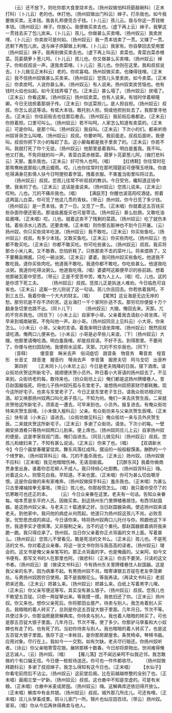 <!-- { "loadSidebar": true } -->
　　〔云〕还不放下。则吃你那大食里烧羊去。〔扬州奴做怕科将筯敲碗科〕〔正末打科〕〔卜儿云〕老的也。休打他。〔扬州奴做出门科云〕婶子。打杀我也。如今我要做买卖。无本钱。我各扎邦便觅合子钱。〔卜儿云〕孩儿云。我与你这一贯钱做本钱。〔扬州奴云〕婶子。你放心。我便做买卖去也。〔虚下再上云〕婶子。我拏这一贯钱去买了包儿炭来。〔卜儿云〕孩儿。你做甚么买卖哩。〔扬州奴云〕我卖炭哩。〔卜儿云〕你卖炭可是何如。〔扬州奴云〕我一贯本钱卖了一贯。又赚了一贯。还剩下两包儿炭。送与婶子烘脚做上利哩。〔卜儿云〕我家有。你自拏回去受用罢〔扬州奴云〕婶子。我再别做买卖去也。〔虚下再上叫云〕卖菜也。青菜白菜赤根菜。芫荽葫萝卜葱儿呵。〔卜儿云〕孩儿也。你又做甚么买卖哩。〔扬州奴云〕婶子。你和叔叔说一声。道我卖菜哩。〔卜儿云〕孩儿也。你则在这里。我和叔叔说去。〔卜儿做见正末科云〕老的。你欢喜咱。扬州奴做买卖。也赚得钱哩。〔正末云〕我不信扬州奴做甚么买卖来。〔扬州奴云〕您孩儿头里卖炭。如今卖菜。〔正末云〕你卖炭呵。人说你甚么来。〔扬州奴云〕有人说来。扬州奴卖炭苦恼也。他有钱时火焰也似起。如今无钱弄塌了也。〔正末云〕甚么塌了。〔扬州奴云〕炭塌了。〔正末云〕你看这厮。〔扬州奴云〕扬州奴卖菜。也有人说来。有钱时伴着柳隆卿。今日无钱担着那胡子传。〔正末云〕你这菜担儿。是人担自担。〔扬州奴云〕叔叔。你怎么说这等话。有偌大本钱。敢托别人担。倘或他担别处去了。我那里寻他去。〔正末云〕你往前街去也往那后巷去。〔扬州奴云〕我前街后巷都走。〔正末云〕你担着担。口里可叫么。〔扬州奴云〕若不叫呵。人家怎么知道有卖菜的。〔正末云〕可是你叫。是那个叫。〔扬州奴云〕我自叫。〔正末云〕下次小的们。都来听扬州奴哥哥怎么叫哩。〔扬州奴云〕叔叔。你要听呵。我前面走。叔叔后面听。我便叫。叔叔你把下次小的每赶了去。这小厮每都是我手里卖了的。〔正末云〕你若不叫。我就打死了你个无徒。〔扬州奴云〕他那里是着我叫。明白是羞我。我不叫。他又打我。不免将就的叫一声。青菜白菜赤根菜。葫萝卜芫荽葱儿阿。〔做打悲科云〕天那。羞杀我也。〔正末云〕好可怜人也呵。〔唱〕
　　【红绣鞋】你往常时在那鸳鸯帐底那般儿携云握雨。哎。儿也你往常时在那玳瑁筵前可便噀玉喷珠。你直吃得满身花影倩人扶今日呵便担着孛篮。拽着衣服。不害羞当街里叫将过去。
　　〔扬州奴云〕叔叔。您孩儿往常不听叔叔的教训。今日受穷。纔知道这钱中使。我省的了也。〔正末云〕这话是谁说来。〔扬州奴云〕您孩儿说来。〔正末云〕哎哟。儿也。兀的不痛杀我也。〔唱〕
　　【满庭芳】你醒也波高阳哎酒徒。担着这两篮儿白菜。你可觅了他这几贯的青蚨。〔带云〕扬州奴。你今日觅了多少钱。〔扬州奴云〕是一贯本钱。卖了一日。又觅了一贯。〔正末唱〕你就着这五百钱买些杂面你便还窑去。那油盐酱旋买也可是零沽。〔扬州奴云〕甚么肚肠。又敢吃油盐酱哩。〔正末唱〕哎。儿也。就着这卖不了残剩的菜蔬。〔扬州奴云〕吃了就伤本钱。着些凉水儿洒洒。还要卖哩。〔正末唱〕则你那五脏神也不到今日开屠。〔云〕扬州奴。你只买些烧羊吃波。〔扬州奴云〕我不敢吃。〔正末云〕你买些鱼吃。〔扬州奴云〕叔叔。有多少本钱。又敢买鱼吃。〔正末云〕你买些肉吃。〔扬州奴云〕也都不敢买吃。〔正末云〕你都不敢买吃。你可吃些甚么。〔扬州奴云〕叔叔。我买将那仓小米儿来。又不敢舂。恐怕折耗了。只拣那卖不去的菜叶儿。将来煨熟了。又不要蘸盐搠酱。只吃一碗淡粥。〔正末云〕婆婆。我问扬州奴买些鱼吃。他道我不敢吃我。道你买些肉吃。他道我不敢吃。我道你都不敢吃。你吃些甚么。他道我吃淡粥。我道你吃得淡粥么。他道我吃得。〔唱〕婆婆呵这厮便早识的些前路。想着他那破瓦窑中受苦。〔带云〕正是不受苦中苦。难为人上人。〔唱〕哎。儿也。这的是你须下死工夫。
　　〔扬州奴云〕叔叔。恁孩儿正是执迷人难劝。今日临危可自省也。〔正末云〕这厮一世儿则说了这一句话。孩儿你且回去。你若依着我呵。不到三五日。我着你做一个大大的财主。〔唱〕
　　【尾煞】这业海是无边无岸的愁。那穷坑是不存不济的苦。这业海打一千个家阿扑逃不去。那穷坑你便旋十万个翻身急切里也跳不出。〔同卜儿下〕
　　〔扬州奴云〕大嫂。俺回去来。天那。兀的不穷杀我也。〔同旦下〕〔小末上云〕自家李小哥。父亲着我去请赵小哥坐席。可早来到城南破窑。不免叫他一声。赵小哥。〔扬州奴同旦上见科云〕小大哥。你来怎么。〔小末云〕小哥。父亲的言语。着我来明日请坐席哩。〔扬州奴云〕既然叔叔请吃酒。俺两口儿便来也。〔小末云〕小哥是必早些儿来波。〔下〕〔扬州奴云〕大嫂。他那里请俺吃酒。明白羞我哩。却是叔叔请。不好不去。到得那里。不要闲了。你便与他扫田刮地。我便担水运浆。天那。兀的不穷杀我也。〔同下〕
　　〔音释〕
　　傻音耍　眯米去声　俗词疽切　跳音条　物音务　蓦音卖　桯音形　长音丈　蹅音渣　握音约　噀询去声　孛音蒲　服房夫切　阿乌戈切　出音杵
　　第四折
　　〔正末同卜儿小末尼上云〕今日是老夫贱降的日辰。摆下酒席。请众街坊庆贺这所新宅子。就顺便庆贺小员外。昨日着小大哥请的扬州奴去了。不见来到。众街坊老的每。敢待来也。〔扮众街坊上云〕俺们都是这扬州牌楼巷人。昔日赵国器临死。将他儿子扬州奴托孤与东堂老子。谁想扬州奴把家财尽都耗散。现今这所好宅子。也卖与东堂老子了。今日正是东堂老子生日。请我众街坊相识吃酒。却又唤那扬州奴两口叫化弟子孩儿。不知为何。俺们一来去庆贺生辰。二来就庆贺他这所新宅子。须索走一遭去。可早来到也。小员外。报复进去。有俺众街坊特来庆贺生辰哩。〔小末做入报科云〕父亲。有众街坊来与父亲庆贺生辰哩。〔正末云〕快有请〔小末云〕请进去。〔众街坊做见科云〕俺众街坊一来与员外庆贺生辰。二来就庆贺这所新宅子。〔正末云〕多谢了众街坊。请坐。下次小的每。一壁厢安排酒肴只等扬州奴两口儿到来。便上席也。〔扬州奴同旦儿上云〕自家扬州奴的便是。这是李家叔叔门首。俺们自进去。〔同旦儿做见科〕〔扬州奴云〕叔叔。您孩儿和媳妇来了。不知有甚么说话。〔正末云〕你来了也。〔唱〕
　　【双调新水令】今日个画堂春暖宴佳宾。舞东风落红成阵。摆设的一般般殽馔美。酬酢的一个个绮罗新。〔扬州奴背科云〕嗨。兀的不羞杀我也。〔正末云〕扬州奴。〔扬州奴做不应科〕〔正末唱〕我见他暗暗伤神。无语泪偷揾。
　　【沉醉东风】我着你做商贾身里出身。谁着你恋花柳人不成人。我只待倾心吐胆教。〔扬州奴背科云〕嗨。对着这众人。则管花白我。早知道。不来也罢。〔正末唱〕你可为甚么切齿嚼牙恨。这是你自做的来有家难奔。〔扬州奴做探手科云〕羞杀我也。〔正末唱〕为甚么只古里裸袖揎拳无事哏。〔带云〕孩儿也。你那般慌怎么。〔唱〕我只着你受尽了的饥寒敢可也还正的本。
　　〔云〕今日众亲眷在这里。老夫有一句话。告知众亲眷每。咱本贯是东平府人氏。因做买卖。到这扬州东门里牌楼巷居住。有西邻赵国器。是这扬州奴父亲。与老夫三十载通家之好。当日赵国器染病。使这扬州奴来请老夫。到他家中。我问他的病症从何而起。他道只为扬州奴这孩儿不肖。必败吾家。忧愁思虑成的病证。今日请你来。特将扬州奴两口儿托付与你。照觑他这下半世。我道李实才德俱薄。又非服制之亲。当不的这个重托。那赵国器捱着病将我来跪一跪。我只得应承了。扬州奴。当日你父亲着你正点背画的文书上面。写着甚么。〔扬州奴云〕您孩儿不曾看见。敢是死活的文书么。〔正末云〕孩儿也。不是死活的文书。你对着这众亲眷。将这一张文书你则与我高高的读者。〔扬州奴云〕理会的。这文书是俺父亲亲笔写的。那正点背画的字。也是俺画的。父亲阿。如今文书便有。那写文书的人在那里也阿。〔做悲科〕〔正末云〕你且不要哭。只读的这文书者。〔扬州奴云〕是〔做读文书科云〕今有扬州东关里牌楼巷住人赵国器。这是我父亲的名字。因为病重不起。有男扬州奴不肖。暗寄课银五百锭在老友李茂卿处。与男扬州奴困穷日使用。莫不是我眼花么。等我再读。〔再读文书科云〕老叔把来还我。〔正末云〕把甚么来。〔扬州奴云〕把甚么来。白纸上写着黑字儿哩。〔正末云〕你父亲写便这等写。其实没有甚么银子。〔扬州奴云〕叔叔。您孩儿也不敢望五百锭。只把一两锭拏出来。等我摸一摸。我依旧还了你。〔正末云〕扬州奴。你又来也。想你父亲死后。你将那田业屋产。待卖与别人。我怎肯着别人买去。我暗暗的着人转买了。总则是你这五百锭大银子里面。几年月日。节次不等。共使过多少。你那油房磨房解典库。你待卖与别人。我也着人暗暗的转买了。可也是那五百锭大银子里面。几年月日。节次不等。使了多少。你那驴马孳畜和大小奴婢也有走了的。也有死了的。当初你待卖与别人。我也暗暗的着人转买了。也是这五百锭大银子里面。我存下这一本帐目。是你那房廊屋舍。条凳椅卓。琴棋书画。应用对象。尽行在上。我如今一一交割。如有欠缺。老夫尽行赔还。你扬州奴听者。〔诗云〕你父亲暗寄雪花银。展转那移十数春。今日却将原物出。世间难得俺这志诚人。〔云〕扬州奴。〔唱〕
　　【雁儿落】岂不闻远亲呵不似我近邻。我怎敢做的个有口偏无信。今日便一桩桩待送还。你可也一件件都收尽。
　　〔扬州奴做拜跪科云〕多谢了叔叔婶子。我怎么得知有这今日也。〔正末唱〕
　　【水仙子】你看宅前院后不沾尘。〔扬州奴云〕这前堂后阁。比在前越越修整的全别了也。〔正末唱〕画阁兰堂一铲新。〔扬州奴云〕叔叔。这仓廒中不知是空虚的。可是有米粮。〔正末唱〕仓廒中米麦成房囤。〔扬州奴云〕嗨。这解典库还依旧得开放么。〔正末唱〕解库中有金共银。〔扬州奴云〕叔叔。城外那几所庄儿。可还有哩。〔正末唱〕庄儿头孳畜成羣。铜斗儿家门一所。锦片也似庄田百顷。〔带云〕扬州奴。翠哥。〔唱〕你从今后再休得典卖与他人。
